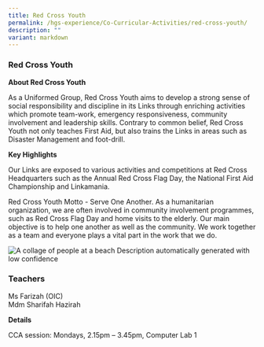 ```yaml
---
title: Red Cross Youth
permalink: /hgs-experience/Co-Curricular-Activities/red-cross-youth/
description: ""
variant: markdown
---
```

### Red Cross Youth

**About Red Cross Youth**

As a Uniformed Group, Red Cross Youth aims to develop a strong sense of social responsibility and discipline in its Links through enriching activities which promote team-work, emergency responsiveness, community involvement and leadership skills. Contrary to common belief, Red Cross Youth not only teaches First Aid, but also trains the Links in areas such as Disaster Management and foot-drill.

**Key Highlights**

Our Links are exposed to various activities and competitions at Red Cross Headquarters such as the Annual Red Cross Flag Day, the National First Aid Championship and Linkamania.

Red Cross Youth Motto - Serve One Another.
 As a humanitarian organization, we are often involved in community involvement programmes, such as Red Cross Flag Day and home visits to the elderly. Our main objective is to help one another as well as the community. We work together as a team and everyone plays a vital part in the work that we do.

![A collage of people at a beach
Description automatically generated with low confidence](https://lh3.googleusercontent.com/bWEDZkZcxIyFhvhTUc9ej_JqNFwI4Hz4t0_g1f7bYBthzd861keA9yry_l11nQTbriGk0ev5ixKcRysJUjvbLy6GSZ2XAqEMgGBYnU97p3s0gBolnhrerqME37m4w7lL1UNd3IBplRP80XjVfb7Cnw)

  

### Teachers

Ms Farizah (OIC)  
Mdm Sharifah Hazirah

**Details**

CCA session: Mondays, 2.15pm – 3.45pm, Computer Lab 1